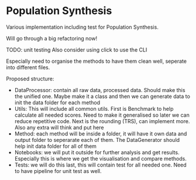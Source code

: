 # Population Synthesis

Various implementation including test for Population Synthesis.

Will go through a big refactoring now!

TODO: unit testing
Also consider using click to use the CLI

Especially need to organise the methods to have them clean well, seperate into different files.

Proposed structure:

- DataProcessor: contain all raw data, processed data. Should make this the unified one. Maybe make it a class and then we can generate data to init the data folder for each method
- Utils: This will include all common utils. First is Benchmark to help calculate all needed scores. Need to make it generalised so later we can reduce repetitive code. Next is the rounding (TRS), can implement more. Also any extra will think and put here
- Method: each method will be inside a folder, it will have it own data and output folder to seperarate each of them. The DataGenerator should help init data folder for all of them
- Notebooks: we will put it outside for further analysis and get results. Especially this is where we get the visualisation and compare methods.
- Tests: we will do this last, this will contain test for all needed one. Need to have pipeline for unit test as well. 